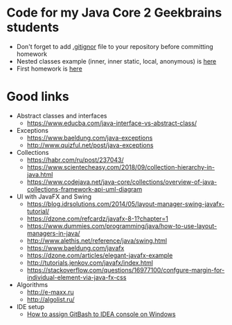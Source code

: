 # Code for my Java Core 2 Geekbrains students

* Don't forget to add [.gitignor](/.gitignore) file to your repository before committing homework
* Nested classes example (inner, inner static, local, anonymous) is [here](/src/ru/geekbrains/lesson1/ClassTypesDemo.java) 
* First homework is [here](/src/ru/geekbrains/lesson1)

# Good links

* Abstract classes and interfaces
  * https://www.educba.com/java-interface-vs-abstract-class/
* Exceptions
  * https://www.baeldung.com/java-exceptions
  * http://www.quizful.net/post/java-exceptions
* Collections
  * https://habr.com/ru/post/237043/
  * https://www.scientecheasy.com/2018/09/collection-hierarchy-in-java.html
  * https://www.codejava.net/java-core/collections/overview-of-java-collections-framework-api-uml-diagram
* UI with JavaFX and Swing
  * https://blog.idrsolutions.com/2014/05/layout-manager-swing-javafx-tutorial/
  * https://dzone.com/refcardz/javafx-8-1?chapter=1
  * https://www.dummies.com/programming/java/how-to-use-layout-managers-in-java/
  * http://www.alethis.net/reference/java/swing.html
  * https://www.baeldung.com/javafx
  * https://dzone.com/articles/elegant-javafx-example
  * http://tutorials.jenkov.com/javafx/index.html
  * https://stackoverflow.com/questions/16977100/confgure-margin-for-individual-element-via-java-fx-css
* Algorithms
  * http://e-maxx.ru
  * http://algolist.ru/
* IDE setup
  * [How to assign GitBash to IDEA console on Windows](https://blog.codeleak.pl/2014/02/git-bash-in-intellij-idea-13-on-windows.html)

